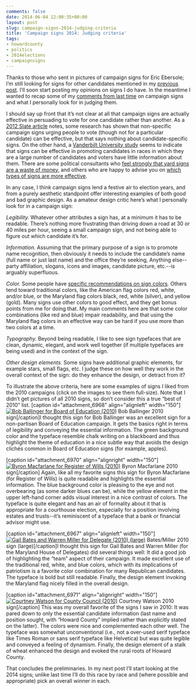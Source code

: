 ```yaml
---
comments: false
date: 2014-06-04 12:00:35+00:00
layout: post
slug: campaign-signs-2014-judging-criteria
title: 'Campaign signs 2014: Judging criteria'
tags:
- howardcounty
- politics
- 2014elections
- campaignsigns
---
```


Thanks to those who sent in pictures of campaign signs for Eric Ebersole; I’m still looking for signs for other candidates mentioned in my [previous post](/2014/06/02/campaign-signs-2014-a-call-for-submissions/). I’ll soon start posting my opinions on signs I do have. In the meantime I wanted to recap some of my [comments from last time](http://frankhecker.com/2013/06/23/looking-back-at-2010-howard-county-campaign-signs-part-1/) on campaign signs and what I personally look for in judging them.

I should say up front that it’s not clear at all that campaign signs are actually effective in persuading to vote for one candidate rather than another. As a [2012 Slate article](http://www.slate.com/articles/news_and_politics/victory_lab/2012/01/campaign_signs_do_they_work_.html) notes, some research has shown that non-specific campaign signs urging people to vote (though not for a particular candidate) can be effective, but that says nothing about candidate-specific signs. On the other hand, a [Vanderbilt University study](http://news.vanderbilt.edu/2011/07/campaign-signs/) seems to indicate that signs can be effective in promoting candidates in races in which they are a large number of candidates and voters have little information about them. There are some political consultants who [feel strongly that yard signs are a waste of money](http://www.dailykos.com/story/2010/10/21/912311/-Yard-Signs-win-elections-especially-in-THIS-district#), and others who are happy to advise you on [which types of signs are more effective](http://www.campaigntrailyardsigns.com).

In any case, I think campaign signs lend a festive air to election years, and from a purely aesthetic standpoint offer interesting examples of both good and bad graphic design. As a amateur design critic here’s what I personally look for in a campaign sign:

_Legibility._ Whatever other attributes a sign has, at a minimum it has to be readable. There’s nothing more frustrating than driving down a road at 30 or 40 miles per hour, seeing a small campaign sign, and not being able to figure out which candidate it’s for.

_Information._ Assuming that the primary purpose of a sign is to promote name recognition, then obviously it needs to include the candidate’s name (full name or just last name) and the office they’re seeking, Anything else--party affiliation, slogans, icons and images, candidate picture, etc.--is arguably superfluous.

_Color._ Some people have [specific recommendations on sign colors](http://www.campaignsandelections.com/campaign-insider/385717/the-colors-to-avoid-on-yard-signs.thtml). Others tend toward traditional colors, like the American flag colors red, white, and/or blue, or the Maryland flag colors black, red, white (silver), and yellow (gold). Many signs use other colors to good effect, and they get bonus points from me for doing that. My main comments here are that some color combinations (like red and blue) impair readability, and that using the Maryland flag colors in an effective way can be hard if you use more than two colors at a time.

_Typography._ Beyond being readable, I like to see sign typefaces that are clean, dynamic, elegant, and work well together (if multiple typefaces are being used) and in the context of the sign.

_Other design elements._ Some signs have additional graphic elements, for example stars, small flags, etc. I judge these on how well they work in the overall context of the sign: do they enhance the design, or detract from it?

To illustrate the above criteria, here are some examples of signs I liked from the 2010 campaigns (click on the images to see them full-size). Note that I didn’t get pictures of all 2010 signs, so don’t consider this a true “best of 2010” list.
[caption id="attachment_6968" align="alignleft" width="150"][![Bob Ballinger for Board of Education (2010)](http://hecker.files.wordpress.com/2013/06/bob-ballinger-2010.jpg?w=150)](http://hecker.files.wordpress.com/2013/06/bob-ballinger-2010.jpg) Bob Ballinger 2010 sign[/caption]I thought this sign for Bob Ballinger was an excellent sign for a non-partisan Board of Education campaign. It gets the basics right in terms of legibility and conveying the essential information. The green background color and the typeface resemble chalk writing on a blackboard and thus highlight the theme of education in a nice subtle way that avoids the design clichés common in Board of Education signs (for example, apples).

[caption id="attachment_6970" align="alignright" width="150"][![Byron Macfarlane for Register of Wills (2010)](http://hecker.files.wordpress.com/2013/06/byron-macfarlane-2010.jpg?w=150)](http://hecker.files.wordpress.com/2013/06/byron-macfarlane-2010.jpg) Byron Macfarlane 2010 sign[/caption] Again, like all my favorite signs this sign for Byron Macfarlane (for Register of Wills) is quite readable and highlights the essential information. The blue background color is pleasing to the eye and not overbearing (as some darker blues can be), while the yellow element in the upper left-hand corner adds visual interest in a nice contrast of colors. The typeface is quite elegant and has an air of formality about it that is appropriate for a courthouse election, especially for a position involving estates and trusts--it’s reminiscent of a typeface that a bank or financial advisor might use.

[caption id="attachment_6967" align="alignleft" width="150"][![Gail Bates and Warren Miller for Delegate (2010) (large)](http://hecker.files.wordpress.com/2013/06/bates-miller-2010-large.jpg?w=150)](http://hecker.files.wordpress.com/2013/06/bates-miller-2010-large.jpg) Bates/Miller 2010 sign (large)[/caption]I thought this sign for Gail Bates and Warren Miller (for the Maryland House of Delegates) did several things well: It did a good job of highlighting the “team” aspect of their campaign. It made excellent use of the traditional red, white, and blue colors, which with its implications of patriotism is a favorite color combination for many Republican candidates. The typeface is bold but still readable. Finally, the design element invoking the Maryland flag nicely filled in the overall design.

[caption id="attachment_6971" align="alignright" width="150"][![Courtney Watson for County Council (2010)](http://hecker.files.wordpress.com/2013/06/courtney-watson-2010.jpg?w=150)](http://hecker.files.wordpress.com/2013/06/courtney-watson-2010.jpg) Courtney Watson 2010 sign[/caption] This was my overall favorite of the signs I saw in 2010: It was pared down to only the essential candidate information (last name and position sought, with “Howard County” implied rather than explicitly stated on the latter). The colors were nice and complemented each other well. The typeface was somewhat unconventional (i.e., not a over-used serif typeface like Times Roman or sans serif typeface like Helvetica) but was quite legible and conveyed a feeling of dynamism. Finally, the design element of a stalk of wheat enhanced the design and evoked the rural roots of Howard County.

That concludes the preliminaries. In my next post I’ll start looking at the 2014 signs; unlike last time I’ll do this race by race and (where possible and appropriate) pick an overall winner in each.
